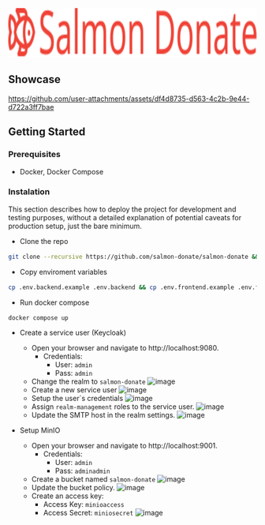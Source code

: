<div align="center">
  <a href="https://salmondonate.com">
    <img src="https://raw.githubusercontent.com/salmon-donate/.github/refs/heads/main/salmon-donate-logo-with-name.svg" alt="Logo" width="600" height="100">
  </a>
</div>

## Showcase
https://github.com/user-attachments/assets/df4d8735-d563-4c2b-9e44-d722a3ff7bae

## Getting Started

### Prerequisites
- Docker, Docker Compose

### Instalation
This section describes how to deploy the project for development and testing purposes, without a detailed explanation of potential caveats for production setup, just the bare minimum.

- Clone the repo
```sh
git clone --recursive https://github.com/salmon-donate/salmon-donate && cd salmon-donate
```

- Copy enviroment variables
```sh
cp .env.backend.example .env.backend && cp .env.frontend.example .env.frontend
```

- Run docker compose 
```sh
docker compose up
```

- Create a service user (Keycloak)
  - Open your browser and navigate to http://localhost:9080.
    - Credentials: 
      - User: `admin`
      - Pass: `admin`
  - Change the realm to `salmon-donate`
    ![image](https://github.com/user-attachments/assets/e22fb4af-f80a-4294-8b39-8df459b66251)
  - Create a new service user
    ![image](https://github.com/user-attachments/assets/96747711-7666-4d8d-b7db-c484a9b9fd99)
  - Setup the user`s credentials
    ![image](https://github.com/user-attachments/assets/54db9bf6-78c3-4fa9-83eb-cbd81b81e50f)
  - Assign `realm-management` roles to the service user.
    ![image](https://github.com/user-attachments/assets/c732b4c0-dae6-4fbf-a91a-60967640ce25)
  - Update the SMTP host in the realm settings.
    ![image](https://github.com/user-attachments/assets/6b29f343-9a4d-453a-9b56-0a03cec0b169)


- Setup MinIO
  - Open your browser and navigate to http://localhost:9001.
    - Credentials:
      - User: `admin`
      - Pass: `adminadmin`
  - Create a bucket named `salmon-donate`
    ![image](https://github.com/user-attachments/assets/379e506e-4355-4aab-9b34-ca95dd1a917b)
  - Update the bucket policy.
    ![image](https://github.com/user-attachments/assets/573b5fe0-ce03-4367-bdb1-5cd97a2f288b)
  - Create an access key:
    - Access Key: `minioaccess`
    - Access Secret: `miniosecret`
    ![image](https://github.com/user-attachments/assets/e8637539-9d3d-49ff-9336-e31a67826daf)



